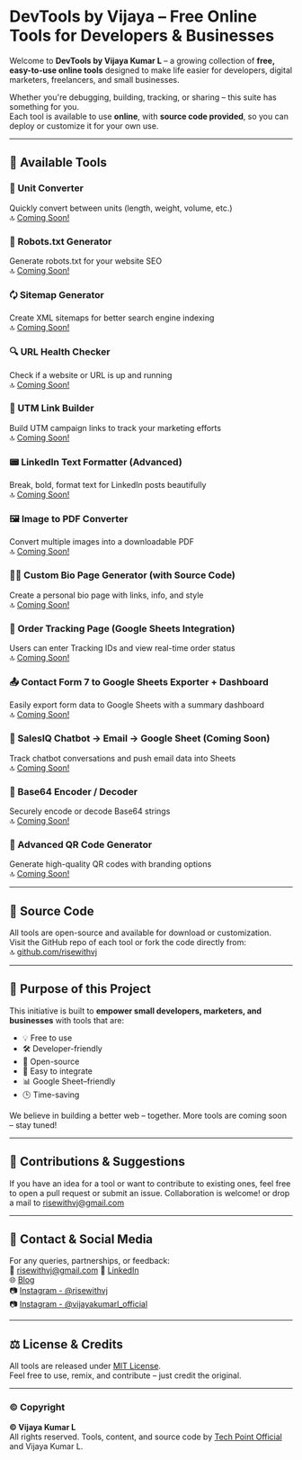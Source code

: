 # DevTools by Vijaya – Free Online Tools for Developers & Businesses

Welcome to **DevTools by Vijaya Kumar L** – a growing collection of **free, easy-to-use online tools** designed to make life easier for developers, digital marketers, freelancers, and small businesses.

Whether you're debugging, building, tracking, or sharing – this suite has something for you.  
Each tool is available to use **online**, with **source code provided**, so you can deploy or customize it for your own use.

---

## 🧰 Available Tools

### 🔁 Unit Converter  
Quickly convert between units (length, weight, volume, etc.)  
🔝 [Coming Soon!](#)

### 🤖 Robots.txt Generator  
Generate robots.txt for your website SEO  
🔝 [Coming Soon!](#)

### 🗘️ Sitemap Generator  
Create XML sitemaps for better search engine indexing  
🔝 [Coming Soon!](#)

### 🔍 URL Health Checker  
Check if a website or URL is up and running  
🔝 [Coming Soon!](#)

### 🔗 UTM Link Builder  
Build UTM campaign links to track your marketing efforts  
🔝 [Coming Soon!](#)

### 📟 LinkedIn Text Formatter (Advanced)  
Break, bold, format text for LinkedIn posts beautifully  
🔝 [Coming Soon!](#)

### 🖼️ Image to PDF Converter  
Convert multiple images into a downloadable PDF  
🔝 [Coming Soon!](#)

### 🧑‍💻 Custom Bio Page Generator (with Source Code)  
Create a personal bio page with links, info, and style  
🔝 [Coming Soon!](#)

### 🚚 Order Tracking Page (Google Sheets Integration)  
Users can enter Tracking IDs and view real-time order status  
🔝 [Coming Soon!](#)

### 📤 Contact Form 7 to Google Sheets Exporter + Dashboard  
Easily export form data to Google Sheets with a summary dashboard  
🔝 [Coming Soon!](#)

### 🤖 SalesIQ Chatbot → Email → Google Sheet (Coming Soon)  
Track chatbot conversations and push email data into Sheets  
🔝 [Coming Soon!](#)

### 🔐 Base64 Encoder / Decoder  
Securely encode or decode Base64 strings  
🔝 [Coming Soon!](#)

### 📱 Advanced QR Code Generator  
Generate high-quality QR codes with branding options  
🔝 [Coming Soon!](#)

---

## 📂 Source Code

All tools are open-source and available for download or customization.  
Visit the GitHub repo of each tool or fork the code directly from:  
🔝 [github.com/risewithvj](https://github.com/risewithvj)

---

## 🎯 Purpose of this Project

This initiative is built to **empower small developers, marketers, and businesses** with tools that are:

- 💡 Free to use  
- 🛠️ Developer-friendly  
- 📂 Open-source  
- 🧹 Easy to integrate  
- 📊 Google Sheet–friendly  
- 🕒 Time-saving  

We believe in building a better web – together. More tools are coming soon – stay tuned!

---

## 🤝 Contributions & Suggestions

If you have an idea for a tool or want to contribute to existing ones, feel free to open a pull request or submit an issue. Collaboration is welcome! or drop a mail to risewithvj@gmail.com

---

## 📨 Contact & Social Media

For any queries, partnerships, or feedback:  
📧 risewithvj@gmail.com 
🔗 [LinkedIn](https://www.linkedin.com/in/vijayakumarl/)  
🌐 [Blog](https://blogs.techpointofficial.in)  
📷 [Instagram - @risewithvj](https://www.instagram.com/risewithvj/)  
📷 [Instagram - @vijayakumarl_official](https://www.instagram.com/vijayakumarl_official/)

---

## ⚖️ License & Credits

All tools are released under [MIT License](https://opensource.org/licenses/MIT).  
Feel free to use, remix, and contribute – just credit the original.

---

### © Copyright

**© Vijaya Kumar L**  
All rights reserved. Tools, content, and source code by [Tech Point Official](https://techpointofficial.in) and Vijaya Kumar L.
